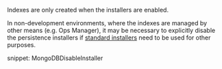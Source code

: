 Indexes are only created when the installers are enabled.

In non-development environments, where the indexes are managed by other means (e.g. Ops Manager), it may be necessary to explicitly disable the persistence installers if [standard installers](/nservicebus/operations/installers.md) need to be used for other purposes.

snippet: MongoDBDisableInstaller